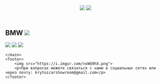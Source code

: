 <html>
    <head>
            <title>Krutoi car showroom</title>
            <link rel="stylesheet" href="style.css"/>
    </head>
    <header>
        <img src="https://i.imgur.com/LHVXxyI.png">
        <img class="img" src="https://i.imgur.com/6yA5G54.png">
    </header>
    <main>
        <h2>BMW <img class="one" src="https://i.imgur.com/dHTQLej.png"></h2>
        <a href="https://serey0000.github.io/krutoicarshowroommfive/"><img src="https://i.imgur.com/P5jMdtA.png"></a>
        <a href="https://serey0000.github.io/krutoicarshowroomxfive/"><img src="https://i.imgur.com/fYQNsot.png"></a>
        <a href="https://serey0000.github.io/krutoicarshowroomsevenseries/"><img src=https://i.imgur.com/nqlLxXi.png"></a>
        
    </main>
    <footer>
        <img src="https://i.imgur.com/nxWG9hX.png">
        <p>При вопросах можете связаться с нами в социальных сетях или через почту: krytoicarshowroom@gmail.com</p>
    </footer>
</html>
